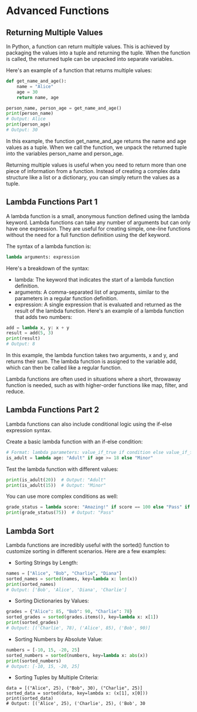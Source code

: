 # Advanced Functions

## Returning Multiple Values

In Python, a function can return multiple values. This is achieved by packaging the values into a tuple and returning the tuple. When the function is called, the returned tuple can be unpacked into separate variables.

Here's an example of a function that returns multiple values:
```python
def get_name_and_age():
    name = "Alice"
    age = 30
    return name, age

person_name, person_age = get_name_and_age()
print(person_name)
# Output: Alice
print(person_age)
# Output: 30
```
In this example, the function get_name_and_age returns the name and age values as a tuple. When we call the function, we unpack the returned tuple into the variables person_name and person_age.

Returning multiple values is useful when you need to return more than one piece of information from a function. Instead of creating a complex data structure like a list or a dictionary, you can simply return the values as a tuple.

## Lambda Functions Part 1

A lambda function is a small, anonymous function defined using the lambda keyword. Lambda functions can take any number of arguments but can only have one expression. They are useful for creating simple, one-line functions without the need for a full function definition using the def keyword.

The syntax of a lambda function is:
```python
lambda arguments: expression
```
Here's a breakdown of the syntax:

- lambda: The keyword that indicates the start of a lambda function definition.
- arguments: A comma-separated list of arguments, similar to the parameters in a regular function definition.
- expression: A single expression that is evaluated and returned as the result of the lambda function.
Here's an example of a lambda function that adds two numbers:
```python
add = lambda x, y: x + y
result = add(5, 3)
print(result)
# Output: 8
```
In this example, the lambda function takes two arguments, x and y, and returns their sum. The lambda function is assigned to the variable add, which can then be called like a regular function.

Lambda functions are often used in situations where a short, throwaway function is needed, such as with higher-order functions like map, filter, and reduce.

## Lambda Functions Part 2

Lambda functions can also include conditional logic using the if-else expression syntax.

Create a basic lambda function with an if-else condition:
```python
# Format: lambda parameters: value_if_true if condition else value_if_false
is_adult = lambda age: "Adult" if age >= 18 else "Minor"
```
Test the lambda function with different values:
```python
print(is_adult(20))  # Output: "Adult"
print(is_adult(15))  # Output: "Minor"
```
You can use more complex conditions as well:
```python
grade_status = lambda score: "Amazing!" if score == 100 else "Pass" if score >= 60 else "Fail"
print(grade_status(75))  # Output: "Pass"
```
## Lambda Sort

Lambda functions are incredibly useful with the sorted() function to customize sorting in different scenarios. Here are a few examples:

- Sorting Strings by Length:
```python
names = ["Alice", "Bob", "Charlie", "Diana"]
sorted_names = sorted(names, key=lambda x: len(x))
print(sorted_names)
# Output: ['Bob', 'Alice', 'Diana', 'Charlie']
```
- Sorting Dictionaries by Values:
```python
grades = {"Alice": 85, "Bob": 90, "Charlie": 78}
sorted_grades = sorted(grades.items(), key=lambda x: x[1])
print(sorted_grades)
# Output: [('Charlie', 78), ('Alice', 85), ('Bob', 90)]
```
- Sorting Numbers by Absolute Value:
```python
numbers = [-10, 15, -20, 25]
sorted_numbers = sorted(numbers, key=lambda x: abs(x))
print(sorted_numbers)
# Output: [-10, 15, -20, 25]
```
- Sorting Tuples by Multiple Criteria:
```
data = [("Alice", 25), ("Bob", 30), ("Charlie", 25)]
sorted_data = sorted(data, key=lambda x: (x[1], x[0]))
print(sorted_data)
# Output: [('Alice', 25), ('Charlie', 25), ('Bob', 30
```
